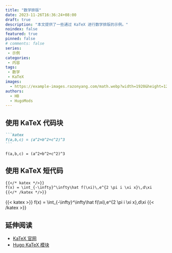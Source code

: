 ```yaml
---
title: "数学排版"
date: 2023-11-26T16:36:24+08:00
draft: true
description: "本文提供了一些通过 KaTeX 进行数学排版的示例。"
noindex: false
featured: true
pinned: false
# comments: false
series:
 - 示例
categories:
 - 内容
tags:
 - 数学
 - KaTeX
images:
  - https://example-images.razonyang.com/math.webp?width=1920&height=1280
authors:
  - HB
  - HugoMods
---
```


## 使用 KaTeX 代码块

````markdown
```katex
f(a,b,c) = (a^2+b^2+c^2)^3
```
````

```katex
f(a,b,c) = (a^2+b^2+c^2)^3
```

## 使用 KaTeX 短代码

```markdown
{{</* katex */>}}
f(x) = \int_{-\infty}^\infty\hat f(\xi)\,e^{2 \pi i \xi x}\,d\xi
{{</* /katex */>}}
```

{{< katex >}}
f(x) = \int_{-\infty}^\infty\hat f(\xi)\,e^{2 \pi i \xi x}\,d\xi
{{< /katex >}}

## 延伸阅读

- [KaTeX 官网](https://katex.org/)
- [Hugo KaTeX 模块](https://hugomods.com/docs/content/katex/)
